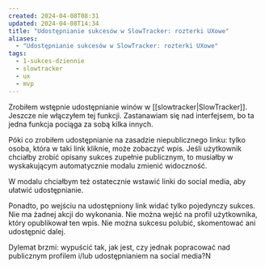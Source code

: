 ```yaml
---
created: 2024-04-08T08:31
updated: 2024-04-08T14:34
title: "Udostępnianie sukcesów w SlowTracker: rozterki UXowe"
aliases:
  - "Udostępnianie sukcesów w SlowTracker: rozterki UXowe"
tags:
  - 1-sukces-dziennie
  - slowtracker
  - ux
  - mvp
---
```

Zrobiłem wstępnie udostępnianie winów w [[slowtracker|SlowTracker]]. Jeszcze nie włączyłem tej funkcji. Zastanawiam się nad interfejsem, bo ta jedna funkcja pociąga za sobą kilka innych.

Póki co zrobiłem udostępnianie na zasadzie niepublicznego linku: tylko osoba, która w taki link kliknie, może zobaczyć wpis. Jeśli użytkownik chciałby zrobić opisany sukces zupełnie publicznym, to musiałby w wyskakującym automatycznie modalu zmienić widoczność.

W modalu chciałbym też ostatecznie wstawić linki do social media, aby ułatwić udostępnianie.

Ponadto, po wejściu na udostępniony link widać tylko pojedynczy sukces. Nie ma żadnej akcji do wykonania. Nie można wejść na profil użytkownika, który opublikował ten wpis. Nie można sukcesu polubić, skomentować ani udostępnić dalej.

Dylemat brzmi: wypuścić tak, jak jest, czy jednak popracować nad publicznym profilem i/lub udostępnianiem na social media?N